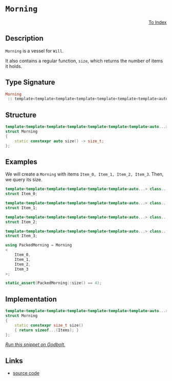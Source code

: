 <!-- Copyright 2024 Feng Mofan
SPDX-License-Identifier: Apache-2.0 -->

# `Morning`

<p style='text-align: right;'><a href="../utilities.md#morning">To Index</a></p>

## Description

`Morning` is a vessel for `Will`.

It also contains a regular function, `size`, which returns the number of items it holds.

## Type Signature

```Haskell
Morning
 :: template<template<template<template<template<template<template<auto...> class...> class...> class...> class...> class...> class...>
```

## Structure

```C++
template<template<template<template<template<template<template<auto...> class...> class...> class...> class...> class...> class...>
struct Morning
{
    static constexpr auto size() -> size_t;
};
```

## Examples

We will create a `Morning` with items `Item_0, Item_1, Item_2, Item_3`.
Then, we query its size.

```C++
template<template<template<template<template<template<auto...> class...> class...> class...> class...> class...>
struct Item_0;

template<template<template<template<template<template<auto...> class...> class...> class...> class...> class...>
struct Item_1;

template<template<template<template<template<template<auto...> class...> class...> class...> class...> class...>
struct Item_2;

template<template<template<template<template<template<auto...> class...> class...> class...> class...> class...>
struct Item_3;

using PackedMorning = Morning
<
    Item_0, 
    Item_1, 
    Item_2, 
    Item_3
>;

static_assert(PackedMorning::size() == 4);
```

## Implementation

```C++
template<template<template<template<template<template<template<auto...> class...> class...> class...> class...> class...> class...Items>
struct Morning
{
    static constexpr size_t size()
    { return sizeof...(Items); }
};
```

[*Run this snippet on Godbolt.*](https://godbolt.org/#z:OYLghAFBqd5QCxAYwPYBMCmBRdBLAF1QCcAaPECAMzwBtMA7AQwFtMQByARg9KtQYEAysib0QXACx8BBAKoBnTAAUAHpwAMvAFYTStJg1DIApACYAQuYukl9ZATwDKjdAGFUtAK4sGISQDMpK4AMngMmAByPgBGmMQgAQBspAAOqAqETgwe3r7%2BQemZjgJhEdEscQnJtpj2JQxCBEzEBLk%2BfoG19dlNLQRlUbHxiSkKza3t%2BV3j/YMVVaMAlLaoXsTI7BzmAeHI3lgA1CYBbsjj6FhUJ9gmGgCCd/cEmCypBi8nbi9vH5hfP3eTE%2Bp0BfwBryBIO%2BkPBoNhwP%2BpyYXiIADoMTdDvsmAoFBi0VicXiCUSDCTMQFsNjyfjKdTiXTCVSabimQBJH4KG5PcbELwOQ4AWRIDHCwCeJgA7FYHod5YdZo5kNiBONMKpUsRFXgAF6YAD6BB1%2BogSyeCuOMsOxEwBHWDBNmFQVAJEE5rwU5oCFitABFJVKAz7JQ8APQAKij0ZjsbDT0j0cOABVsEJk0JDjH4%2BHY3ns6HHmZdgx9l4jl80KXMKkCNyqYWwYiIb9m/DW9Cm52Ed2O0i3Cj0fTWRTmQzaaSWYzJ%2BO2TOR0yeQ8%2BQLjR6WAaNCdZY8Hl3%2B/uW1CDz2T32j3CB6jUPPp8O72OF7eJ/eX2PeQR%2BYL1wauNvG6eF5tjC57tseQG9uByLXs%2Bc6vnBj4PmSCHIaOS73Cu34/AaZj/g8TyHmBl6ESBUGkcRgHQUOiFvqhi5TrRDEoUxaENsun6rocP4BHhu73F4mRGIcyhMMgADWmDoCKxBikJJx%2BsKoripKpwWgqP4aKQxxyup2FcFpanyj%2BZgGTpRnYTx%2BENiG%2BHscCeDIAabLxAQEAieJknSbJoAgJkppLMcATBgpkjejuHArLQnAAKy8H4HBaKQqCcG41jWIqawbJgxzFjwpAEJoEUrGJIDRRoaJmGYACcAAcGhVdFNVJAEkhmFKkgpFFHCSLwLASBomnxYlyUcLwCggJpBUJRFpBwLAMCICAawEKkqLkJQaBvHQ8SRKwWyqE1AC0SSSIcwDICqUgVbwkmECQeDoHo/CCCIYjsFIMiCIoKjqNNpC6PpADuxBMKknA8JFMVxYVSWcAA8qiq3Gi6hwHUkx2nedl2SBVhwQB4W30NqOxcEsvBTVoKwQEgm2pNtZAUBAtP0yAwBSCZNC0C8xDjRAMQwzE4QtAAnuDvCC8wxDC3DMTaJgDhi6Qm1sIIcMMLQot/VgMReMAA60LQ43cLwWAsIYwDiFreC2g4eAAG6YEbiUavLqJbHl4QvF1iW0HgMQg1LHhYDDn54H1xukA7xAxBkmB%2Bq85u%2B0YhUrFQBjAAoABqeCYIDcOpIwivPcIojiB9xffWoMMA/o5soGllj6H742QCsqC1tkRuHRc8mmJY1hmMNUfEA9jvwCsdjyw0LgMO4ngdHooThEMlQjPpRRZAIUx%2BOvGSbww8zDAk%2BmT7bAh9JM8/5CfdRT70EwDMvCxr7YD/b3osytIfq/HxPmWbBISGHBYqkCGrwEaqMjonTOhdQ4V0zB41wHdYmuUyb5RTisBAmAmBYASGaUgJVAhoiqgEdqGhWodQGtFJIVV9CcB6qQPqAQuBoiSFwJINVarsOipILg0USEpDAbDUatgJroOmlTBa1MlqIzWozZmRNdpsE4C0FgdspSHSYKyISXAqpohYc7fARAR6PX0sXV6ZdpAVyUFXP6ugTLA1BmLIBIChEjQRitVEhwUaqPUZo7RwA4F6IMXjAmdMiY5QCGYNBFMZrSIUfEdaTNUCExGL4jROIjC6K4JpTm3Neb8z%2BhLEWitilSxlnLBWEdlaMAIGrDWMNta631obRWptE5bESvgG2jgHZOxuqoV2LxFaezqDDX2/sRZB06eTEe4c8pRxjkoeOZsjBJ1ABIvg6cs45zzgXeKeVzGl3elY2QldfqJXsbXZOfcrCNwmS3fB7cGhdx7kFW5A8h7xBMWPVu3Q77OAgK4d%2B%2Bkl7lCPnoDeDQQVpD3g0b%2Biwb49HPm/K%2BO9/ln0aA/BFL9P5tDRR/bFT8IWk1WOsABpKuquJhhA9J/jMmBN0fotEGhEFGJIJE0m5MMGkCwTgkY%2BCuoMKYXo8hUp%2BFSilC1MwHVeGgJpZwMaYjYmSPgNI5aSMkkJOIEorYqjoEsAUHbFUdsmV/HGDddlJinqyAsScz68gbEXJ0IkUgjiwbGxcdDP67jZHIyoIcfVp1DXGsOKavR5rjT4xSeE%2BIkSAgxJTrNGmMb6ZatTUTEAxrUipANOGg0kanLEBYCdPgdB8mUEKYlMpms8o1oqVPRWNTVbq01l0zAOs9ZiFaRHdpayZmkG6XfPpMMXbIDdiMwQYy/oTIDsLaZIc5mK0WbHFZidxRJrTkwDO2dc750LhHI5b0JCnK%2Bk66urqDA3IbjYB548kodzVJwMMFx6790sIPcBw9R6PInrfTFM8555HRWCleiLYXFGyDCqF2QcXHwxQ0C%2B%2BLgMf3/Yhol4Kf6Ev6DCvFcHAFkqygRql3rhqcEDcWg1RqTVmsROMNlyDOWJokZg7BuDKBAOFSAaqaIAgBGimVXhA0%2BNSg4fKn1irRGTR5YQvRkqNC6PIVwZI0UpRmB4XQjgARSPgMkyqoBZgdPCO5SxyO8RMjOEkEAA%3D)

## Links

- [source code](../../../conceptrodon/morning.hpp)
